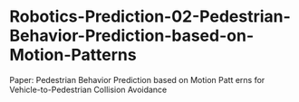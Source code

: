 # Robotics-Prediction-02-Pedestrian-Behavior-Prediction-based-on-Motion-Patterns
Paper: Pedestrian Behavior Prediction based on Motion Patt erns for Vehicle-to-Pedestrian Collision Avoidance
